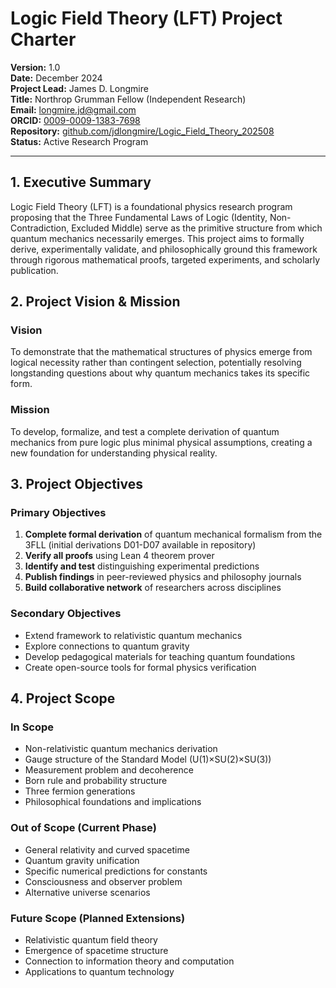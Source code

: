 # Logic Field Theory (LFT) Project Charter

**Version:** 1.0  
**Date:** December 2024  
**Project Lead:** James D. Longmire  
**Title:** Northrop Grumman Fellow (Independent Research)  
**Email:** [longmire.jd@gmail.com](mailto:longmire.jd@gmail.com)  
**ORCID:** [0009-0009-1383-7698](https://orcid.org/0009-0009-1383-7698)  
**Repository:** [github.com/jdlongmire/Logic_Field_Theory_202508](https://github.com/jdlongmire/Logic_Field_Theory_202508)  
**Status:** Active Research Program

---

## 1. Executive Summary

Logic Field Theory (LFT) is a foundational physics research program proposing that the Three Fundamental Laws of Logic (Identity, Non-Contradiction, Excluded Middle) serve as the primitive structure from which quantum mechanics necessarily emerges. This project aims to formally derive, experimentally validate, and philosophically ground this framework through rigorous mathematical proofs, targeted experiments, and scholarly publication.

## 2. Project Vision & Mission

### Vision
To demonstrate that the mathematical structures of physics emerge from logical necessity rather than contingent selection, potentially resolving longstanding questions about why quantum mechanics takes its specific form.

### Mission
To develop, formalize, and test a complete derivation of quantum mechanics from pure logic plus minimal physical assumptions, creating a new foundation for understanding physical reality.

## 3. Project Objectives

### Primary Objectives
1. **Complete formal derivation** of quantum mechanical formalism from the 3FLL (initial derivations D01-D07 available in repository)
2. **Verify all proofs** using Lean 4 theorem prover
3. **Identify and test** distinguishing experimental predictions
4. **Publish findings** in peer-reviewed physics and philosophy journals
5. **Build collaborative network** of researchers across disciplines

### Secondary Objectives
- Extend framework to relativistic quantum mechanics
- Explore connections to quantum gravity
- Develop pedagogical materials for teaching quantum foundations
- Create open-source tools for formal physics verification

## 4. Project Scope

### In Scope
- Non-relativistic quantum mechanics derivation
- Gauge structure of the Standard Model (U(1)×SU(2)×SU(3))
- Measurement problem and decoherence
- Born rule and probability structure
- Three fermion generations
- Philosophical foundations and implications

### Out of Scope (Current Phase)
- General relativity and curved spacetime
- Quantum gravity unification
- Specific numerical predictions for constants
- Consciousness and observer problem
- Alternative universe scenarios

### Future Scope (Planned Extensions)
- Relativistic quantum field theory
- Emergence of spacetime structure
- Connection to information theory and computation
- Applications to quantum technology

